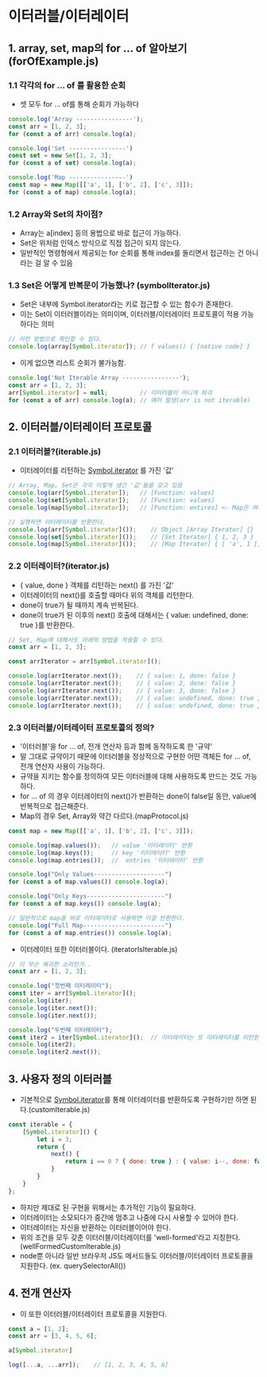 # 이터러블/이터레이터

## 1. array, set, map의 for ... of 알아보기(forOfExample.js)
### 1.1 각각의 for ... of 를 활용한 순회
- 셋 모두 for ... of를 통해 순회가 가능하다
```js
console.log('Array ----------------');
const arr = [1, 2, 3];
for (const a of arr) console.log(a);

console.log('Set ----------------')
const set = new Set[1, 2, 3];
for (const a of set) console.log(a);

console.log('Map ----------------')
const map = new Map([['a', 1], ['b', 2], ['c', 3]]);
for (const a of map) console.log(a);
```
### 1.2 Array와 Set의 차이점?
- Array는 a[index] 등의 용법으로 바로 접근이 가능하다.
- Set은 위처럼 인덱스 방식으로 직접 접근이 되지 않는다.
- 일반적인 명령형에서 제공되는 for 순회를 통해 index를 돌리면서 접근하는 건 아니라는 걸 알 수 있음

### 1.3 Set은 어떻게 반복문이 가능했나? (symbolIterator.js)
- Set은 내부에 Symbol.iterator라는 키로 접근할 수 있는 함수가 존재한다.
- 이는 Set이 이터러블이라는 의미이며, 이터러블/이터레이터 프로토콜이 적용 가능하다는 의미
```js
// 이런 방법으로 확인할 수 있다.
console.log(array[Symbol.iterator]); // f values() { [native code] }
```

- 이게 없으면 리스트 순회가 불가능함.
```js
console.log('Not Iterable Array ----------------');
const arr = [1, 2, 3];
arr[Symbol.iterator] = null;         // 이터러블이 아니게 파괴
for (const a of arr) console.log(a); // 에러 발생(arr is not iterable)
```

## 2. 이터러블/이터레이터 프로토콜
### 2.1 이터러블?(iterable.js)
- 이터레이터를 리턴하는 [Symbol.iterator]() 를 가진 '값'
```js
// Array, Map, Set은 각각 이렇게 생긴 '값'들을 갖고 있음
console.log(arr[Symbol.iterator]);   // [Function: values]
console.log(set[Symbol.iterator]);   // [Function: values]
console.log(map[Symbol.iterator]);   // [Function: entires] <- Map은 여러 종류의 이터레이터를 반환하기 때문

// 실행하면 이터레이터를 반환한다.
console.log(arr[Symbol.iterator]());    // Object [Array Iterator] {}
console.log(set[Symbol.iterator]());    // [Set Iterator] { 1, 2, 3 }
console.log(map[Symbol.iterator]());    // [Map Iterator] { [ 'a', 1 ], [ 'b', 2 ], [ 'c', 3 ] }
```

### 2.2 이터레이터?(iterator.js)
- { value, done } 객체를 리턴하는 next() 를 가진 '값'
- 이터레이터의 next()를 호출할 때마다 위의 객체를 리턴한다.
- done이 true가 될 때까지 계속 반복된다.
- done이 true가 된 이후의 next() 호출에 대해서는 { value: undefined, done: true }를 반환한다.
```js
// Set, Map에 대해서도 아래의 방법을 적용할 수 있다.
const arr = [1, 2, 3];

const arrIterator = arr[Symbol.iterator]();

console.log(arrIterator.next());    // { value: 1, done: false }
console.log(arrIterator.next());    // { value: 2, done: false }
console.log(arrIterator.next());    // { value: 3, done: false }
console.log(arrIterator.next());    // { value: undefined, done: true }
console.log(arrIterator.next());    // { value: undefined, done: true }
```

### 2.3 이터러블/이터레이터 프로토콜의 정의?
- '이터러블'을 for ... of, 전개 연산자 등과 함께 동작하도록 한 '규약'
- 말 그대로 규약이기 때문에 이터러블을 정상적으로 구현한 어떤 객체든 for ... of, 전개 연산자 사용이 가능하다.
- 규약을 지키는 함수를 정의하여 모든 이터러블에 대해 사용하도록 만드는 것도 가능하다.
- for ... of 의 경우 이터레이터의 next()가 반환하는 done이 false일 동안, value에 반복적으로 접근해준다.
- Map의 경우 Set, Array와 약간 다르다.(mapProtocol.js)
```js
const map = new Map([['a', 1], ['b', 2], ['c', 3]]);

console.log(map.values());   // value '이터레이터' 반환
console.log(map.keys());     // key '이터레이터' 반환
console.log(map.entries());  //  entries '이터레이터' 반환

console.log("Only Values--------------------")
for (const a of map.values()) console.log(a);

console.log("Only Keys----------------------")
for (const a of map.keys()) console.log(a);

// 일반적으로 map을 바로 이터레이터로 사용하면 이걸 반환한다.
console.log("Full Map-----------------------")
for (const a of map.entries()) console.log(a);
```
- 이터레이터 또한 이터러블이다. (iteratorIsIterable.js)
```js
// 이 무슨 해괴한 소리인가..
const arr = [1, 2, 3];

console.log("첫번째 이터레이터");
const iter = arr[Symbol.iterator]();
console.log(iter);
console.log(iter.next());
console.log(iter.next());

console.log("두번째 이터레이터");
const iter2 = iter[Symbol.iterator]();  // 이터레이터는 또 이터레이터를 리턴한다. => 이터러블이다.
console.log(iter2);
console.log(iter2.next());
```

## 3. 사용자 정의 이터러블
- 기본적으로 [Symbol.iterator]()를 통해 이터레이터를 반환하도록 구현하기만 하면 된다.(customIterable.js)
```js
const iterable = {
    [Symbol.iterator]() {
        let i = 3;
        return {
            next() {
                return i == 0 ? { done: true } : { value: i--, done: false }
            }
        }
    }
};
```
- 하지만 제대로 된 구현을 위해서는 추가적인 기능이 필요하다.
- 이터레이터는 소모되다가 중간에 멈추고 나중에 다시 사용할 수 있어야 한다.
- 이터레이터는 자신을 반환하는 이터러블이어야 한다.
- 위의 조건을 모두 갖춘 이터러블/이터레이터를 'well-formed'라고 지칭한다. (wellFormedCustomIterable.js)
- node뿐 아니라 일반 브라우저 JS도 메서드들도 이터러블/이터레이터 프로토콜을 지원한다. (ex. querySelectorAll())

## 4. 전개 연산자
- 이 또한 이터러블/이터레이터 프로토콜을 지원한다.
```js
const a = [1, 2];
const arr = [3, 4, 5, 6];

a[Symbol.iterator]

log([...a, ...arr]);    // [1, 2, 3, 4, 5, 6]
```